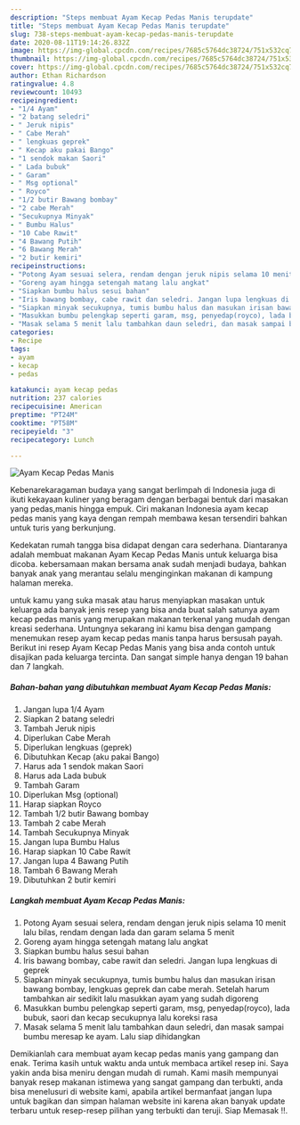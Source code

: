 ```yaml
---
description: "Steps membuat Ayam Kecap Pedas Manis terupdate"
title: "Steps membuat Ayam Kecap Pedas Manis terupdate"
slug: 738-steps-membuat-ayam-kecap-pedas-manis-terupdate
date: 2020-08-11T19:14:26.832Z
image: https://img-global.cpcdn.com/recipes/7685c5764dc38724/751x532cq70/ayam-kecap-pedas-manis-foto-resep-utama.jpg
thumbnail: https://img-global.cpcdn.com/recipes/7685c5764dc38724/751x532cq70/ayam-kecap-pedas-manis-foto-resep-utama.jpg
cover: https://img-global.cpcdn.com/recipes/7685c5764dc38724/751x532cq70/ayam-kecap-pedas-manis-foto-resep-utama.jpg
author: Ethan Richardson
ratingvalue: 4.8
reviewcount: 10493
recipeingredient:
- "1/4 Ayam"
- "2 batang seledri"
- " Jeruk nipis"
- " Cabe Merah"
- " lengkuas geprek"
- " Kecap aku pakai Bango"
- "1 sendok makan Saori"
- " Lada bubuk"
- " Garam"
- " Msg optional"
- " Royco"
- "1/2 butir Bawang bombay"
- "2 cabe Merah"
- "Secukupnya Minyak"
- " Bumbu Halus"
- "10 Cabe Rawit"
- "4 Bawang Putih"
- "6 Bawang Merah"
- "2 butir kemiri"
recipeinstructions:
- "Potong Ayam sesuai selera, rendam dengan jeruk nipis selama 10 menit lalu bilas, rendam dengan lada dan garam selama 5 menit"
- "Goreng ayam hingga setengah matang lalu angkat"
- "Siapkan bumbu halus sesui bahan"
- "Iris bawang bombay, cabe rawit dan seledri. Jangan lupa lengkuas di geprek"
- "Siapkan minyak secukupnya, tumis bumbu halus dan masukan irisan bawang bombay, lengkuas geprek dan cabe merah. Setelah harum tambahkan air sedikit lalu masukkan ayam yang sudah digoreng"
- "Masukkan bumbu pelengkap seperti garam, msg, penyedap(royco), lada bubuk, saori dan kecap secukupnya lalu koreksi rasa"
- "Masak selama 5 menit lalu tambahkan daun seledri, dan masak sampai bumbu meresap ke ayam. Lalu siap dihidangkan"
categories:
- Recipe
tags:
- ayam
- kecap
- pedas

katakunci: ayam kecap pedas 
nutrition: 237 calories
recipecuisine: American
preptime: "PT24M"
cooktime: "PT58M"
recipeyield: "3"
recipecategory: Lunch

---
```



![Ayam Kecap Pedas Manis](https://img-global.cpcdn.com/recipes/7685c5764dc38724/751x532cq70/ayam-kecap-pedas-manis-foto-resep-utama.jpg)

Kebenarekaragaman budaya yang sangat berlimpah di Indonesia juga di ikuti kekayaan kuliner yang beragam dengan berbagai bentuk dari masakan yang pedas,manis hingga empuk. Ciri makanan Indonesia ayam kecap pedas manis yang kaya dengan rempah membawa kesan tersendiri bahkan untuk turis yang berkunjung.


Kedekatan rumah tangga bisa didapat dengan cara sederhana. Diantaranya adalah membuat makanan Ayam Kecap Pedas Manis untuk keluarga bisa dicoba. kebersamaan makan bersama anak sudah menjadi budaya, bahkan banyak anak yang merantau selalu menginginkan makanan di kampung halaman mereka.



untuk kamu yang suka masak atau harus menyiapkan masakan untuk keluarga ada banyak jenis resep yang bisa anda buat salah satunya ayam kecap pedas manis yang merupakan makanan terkenal yang mudah dengan kreasi sederhana. Untungnya sekarang ini kamu bisa dengan gampang menemukan resep ayam kecap pedas manis tanpa harus bersusah payah.
Berikut ini resep Ayam Kecap Pedas Manis yang bisa anda contoh untuk disajikan pada keluarga tercinta. Dan sangat simple hanya dengan 19 bahan dan 7 langkah.


<!--inarticleads1-->

##### Bahan-bahan yang dibutuhkan membuat Ayam Kecap Pedas Manis:

1. Jangan lupa 1/4 Ayam
1. Siapkan 2 batang seledri
1. Tambah  Jeruk nipis
1. Diperlukan  Cabe Merah
1. Diperlukan  lengkuas (geprek)
1. Dibutuhkan  Kecap (aku pakai Bango)
1. Harus ada 1 sendok makan Saori
1. Harus ada  Lada bubuk
1. Tambah  Garam
1. Diperlukan  Msg (optional)
1. Harap siapkan  Royco
1. Tambah 1/2 butir Bawang bombay
1. Tambah 2 cabe Merah
1. Tambah Secukupnya Minyak
1. Jangan lupa  Bumbu Halus
1. Harap siapkan 10 Cabe Rawit
1. Jangan lupa 4 Bawang Putih
1. Tambah 6 Bawang Merah
1. Dibutuhkan 2 butir kemiri




<!--inarticleads2-->

##### Langkah membuat  Ayam Kecap Pedas Manis:

1. Potong Ayam sesuai selera, rendam dengan jeruk nipis selama 10 menit lalu bilas, rendam dengan lada dan garam selama 5 menit
1. Goreng ayam hingga setengah matang lalu angkat
1. Siapkan bumbu halus sesui bahan
1. Iris bawang bombay, cabe rawit dan seledri. Jangan lupa lengkuas di geprek
1. Siapkan minyak secukupnya, tumis bumbu halus dan masukan irisan bawang bombay, lengkuas geprek dan cabe merah. Setelah harum tambahkan air sedikit lalu masukkan ayam yang sudah digoreng
1. Masukkan bumbu pelengkap seperti garam, msg, penyedap(royco), lada bubuk, saori dan kecap secukupnya lalu koreksi rasa
1. Masak selama 5 menit lalu tambahkan daun seledri, dan masak sampai bumbu meresap ke ayam. Lalu siap dihidangkan




Demikianlah cara membuat ayam kecap pedas manis yang gampang dan enak. Terima kasih untuk waktu anda untuk membaca artikel resep ini. Saya yakin anda bisa meniru dengan mudah di rumah. Kami masih mempunyai banyak resep makanan istimewa yang sangat gampang dan terbukti, anda bisa menelusuri di website kami, apabila artikel bermanfaat jangan lupa untuk bagikan dan simpan halaman website ini karena akan banyak update terbaru untuk resep-resep pilihan yang terbukti dan teruji. Siap Memasak !!. 
